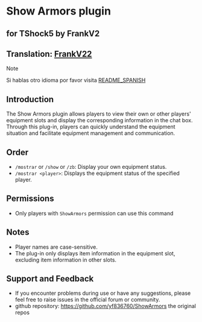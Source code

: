 # Show Armors plugin

## for TShock5 by FrankV2
## Translation: [FrankV22](https://github.com/itsFrankV22)

> [!NOTE]
>Si hablas otro idioma por favor visita [README_SPANISH](README_SPANISH.md)


## Introduction

The Show Armors plugin allows players to view their own or other players' equipment slots and display the corresponding information in the chat box. Through this plug-in, players can quickly understand the equipment situation and facilitate equipment management and communication.

## Order

- `/mostrar` or `/show` or `/zb`: Display your own equipment status.
- `/mostrar <player>`: Displays the equipment status of the specified player.

## Permissions

- Only players with `ShowArmors` permission can use this command
## Notes

- Player names are case-sensitive.
- The plug-in only displays item information in the equipment slot, excluding item information in other slots.

## Support and Feedback

- If you encounter problems during use or have any suggestions, please feel free to raise issues in the official forum or community.
- github repository: https://github.com/yf836760/ShowArmors the original repos

